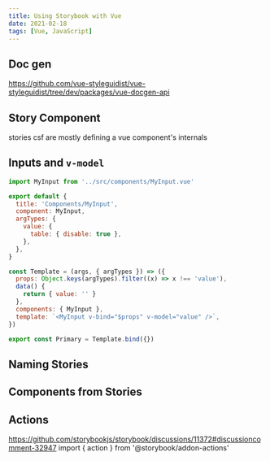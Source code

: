 ```yaml
---
title: Using Storybook with Vue
date: 2021-02-18
tags: [Vue, JavaScript]
---
```


## Doc gen

https://github.com/vue-styleguidist/vue-styleguidist/tree/dev/packages/vue-docgen-api

## Story Component

stories csf are mostly defining a vue component's internals

## Inputs and `v-model`

```javascript
import MyInput from '../src/components/MyInput.vue'

export default {
  title: 'Components/MyInput',
  component: MyInput,
  argTypes: {
    value: {
      table: { disable: true },
    },
  },
}

const Template = (args, { argTypes }) => ({
  props: Object.keys(argTypes).filter((x) => x !== 'value'),
  data() {
    return { value: '' }
  },
  components: { MyInput },
  template: `<MyInput v-bind="$props" v-model="value" />`,
})

export const Primary = Template.bind({})
```

## Naming Stories

## Components from Stories

## Actions

https://github.com/storybookjs/storybook/discussions/11372#discussioncomment-32947
import { action } from '@storybook/addon-actions'
